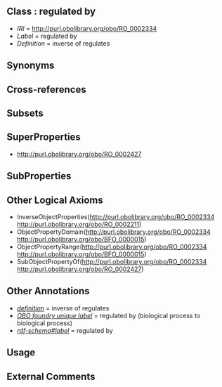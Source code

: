 
## Class : regulated by

 * *IRI* = http://purl.obolibrary.org/obo/RO_0002334
 * *Label* = regulated by
 * *Definition* = inverse of regulates

## Synonyms


## Cross-references


## Subsets


## SuperProperties

 * <http://purl.obolibrary.org/obo/RO_0002427>

## SubProperties


## Other Logical Axioms

 * InverseObjectProperties(<http://purl.obolibrary.org/obo/RO_0002334> <http://purl.obolibrary.org/obo/RO_0002211>)
 * ObjectPropertyDomain(<http://purl.obolibrary.org/obo/RO_0002334> <http://purl.obolibrary.org/obo/BFO_0000015>)
 * ObjectPropertyRange(<http://purl.obolibrary.org/obo/RO_0002334> <http://purl.obolibrary.org/obo/BFO_0000015>)
 * SubObjectPropertyOf(<http://purl.obolibrary.org/obo/RO_0002334> <http://purl.obolibrary.org/obo/RO_0002427>)

## Other Annotations

 * *[definition](../../IAO/15/IAO_0000115.md)* = inverse of regulates
 * *[OBO foundry unique label](../../IAO/89/IAO_0000589.md)* = regulated by (biological process to biological process)
 * *[rdf-schema#label](../../el/rdf-schema#label.md)* = regulated by

## Usage


## External Comments

